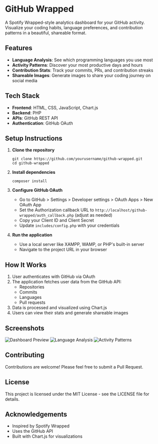 # GitHub Wrapped

A Spotify Wrapped-style analytics dashboard for your GitHub activity. Visualize your coding habits, language preferences, and contribution patterns in a beautiful, shareable format.

## Features

- **Language Analysis**: See which programming languages you use most
- **Activity Patterns**: Discover your most productive days and hours
- **Contribution Stats**: Track your commits, PRs, and contribution streaks
- **Shareable Images**: Generate images to share your coding journey on social media

## Tech Stack

- **Frontend**: HTML, CSS, JavaScript, Chart.js
- **Backend**: PHP
- **APIs**: GitHub REST API
- **Authentication**: GitHub OAuth

## Setup Instructions

1. **Clone the repository**
   ```
   git clone https://github.com/yourusername/github-wrapped.git
   cd github-wrapped
   ```

2. **Install dependencies**
   ```
   composer install
   ```

3. **Configure GitHub OAuth**
   - Go to GitHub > Settings > Developer settings > OAuth Apps > New OAuth App
   - Set the Authorization callback URL to `http://localhost/github-wrapped/auth_callback.php` (adjust as needed)
   - Copy your Client ID and Client Secret
   - Update `includes/config.php` with your credentials

4. **Run the application**
   - Use a local server like XAMPP, WAMP, or PHP's built-in server
   - Navigate to the project URL in your browser

## How It Works

1. User authenticates with GitHub via OAuth
2. The application fetches user data from the GitHub API:
   - Repositories
   - Commits
   - Languages
   - Pull requests
3. Data is processed and visualized using Chart.js
4. Users can view their stats and generate shareable images

## Screenshots

![Dashboard Preview](assets/images/dashboard-preview.png)
![Language Analysis](assets/images/language-analysis.png)
![Activity Patterns](assets/images/activity-patterns.png)

## Contributing

Contributions are welcome! Please feel free to submit a Pull Request.

## License

This project is licensed under the MIT License - see the LICENSE file for details.

## Acknowledgements

- Inspired by Spotify Wrapped
- Uses the GitHub API
- Built with Chart.js for visualizations